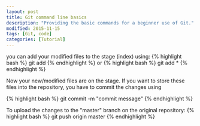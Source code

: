 ```yaml
---
layout: post
title: Git command line basics
description: "Providing the basic commands for a beginner use of Git."
modified: 2015-11-15
tags: [Git, code]
categories: [Tutorial]
---
```


you can add your modified files to the stage (index) using:
{% highlight bash %}
git add <filename>
{% endhighlight %}
or
{% highlight bash %}
git add *
{% endhighlight %}

Now your new/modified files are on the stage. If you want to store these files into the repository, you have to commit the changes using

{% highlight bash %}
git commit -m "commit message"
{% endhighlight %}


To upload the changes to the "master" branch on the original repository:
{% highlight bash %}
git push origin master
{% endhighlight %}
